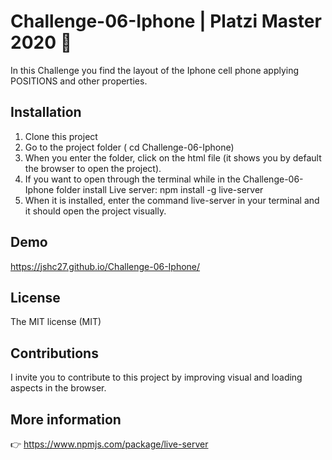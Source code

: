 # Challenge-06-Iphone | Platzi Master 2020 :green_heart:
In this Challenge you find the layout of the Iphone cell phone applying POSITIONS and other properties.

## Installation

1. Clone this project
2. Go to the project folder ( cd Challenge-06-Iphone)
3. When you enter the folder, click on the html file (it shows you by default the browser to open the project).
4. If you want to open through the terminal while in the Challenge-06-Iphone folder install Live server: npm install -g live-server
5. When it is installed, enter the command live-server in your terminal and it should open the project visually. 

## Demo

https://jshc27.github.io/Challenge-06-Iphone/
 
## License 
The MIT license (MIT)

## Contributions

I invite you to contribute to this project by improving visual and loading aspects in the browser.

## More information

:point_right: https://www.npmjs.com/package/live-server
